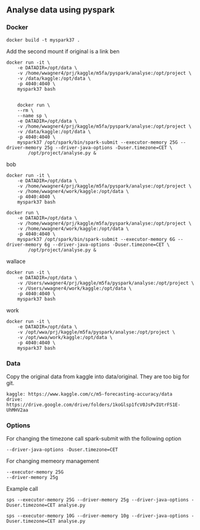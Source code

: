 ## Analyse data using pyspark
### Docker
```
docker build -t myspark37 .
```
Add the second mount if original is a link
ben
```
docker run -it \
    -e DATADIR=/opt/data \
    -v /home/wwagner4/prj/kaggle/m5fa/pyspark/analyse:/opt/project \
    -v /data/kaggle:/opt/data \
    -p 4040:4040 \
    myspark37 bash


    docker run \
    --rm \
    --name sp \
    -e DATADIR=/opt/data \
    -v /home/wwagner4/prj/kaggle/m5fa/pyspark/analyse:/opt/project \
    -v /data/kaggle:/opt/data \
    -p 4040:4040 \
    myspark37 /opt/spark/bin/spark-submit --executor-memory 25G --driver-memory 25g --driver-java-options -Duser.timezone=CET \
        /opt/project/analyse.py &
```
bob
```
docker run -it \
    -e DATADIR=/opt/data \
    -v /home/wwagner4/prj/kaggle/m5fa/pyspark/analyse:/opt/project \
    -v /home/wwagner4/work/kaggle:/opt/data \
    -p 4040:4040 \
    myspark37 bash

docker run \
    -e DATADIR=/opt/data \
    -v /home/wwagner4/prj/kaggle/m5fa/pyspark/analyse:/opt/project \
    -v /home/wwagner4/work/kaggle:/opt/data \
    -p 4040:4040 \
    myspark37 /opt/spark/bin/spark-submit --executor-memory 6G --driver-memory 6g --driver-java-options -Duser.timezone=CET \
        /opt/project/analyse.py &
```
wallace
```
docker run -it \
    -e DATADIR=/opt/data \
    -v /Users/wwagner4/prj/kaggle/m5fa/pyspark/analyse:/opt/project \
    -v /Users/wwagner4/work/kaggle:/opt/data \
    -p 4040:4040 \
    myspark37 bash
```
work
```
docker run -it \
    -e DATADIR=/opt/data \
    -v /opt/wwa/prj/kaggle/m5fa/pyspark/analyse:/opt/project \
    -v /opt/wwa/work/kaggle:/opt/data \
    -p 4040:4040 \
    myspark37 bash
```

### Data
Copy the original data from kaggle into data/original. They are too big for git.
```
kaggle: https://www.kaggle.com/c/m5-forecasting-accuracy/data
drive: https://drive.google.com/drive/folders/1koGlsp1fcV0JsPvIUtrFS1E-UhMHV2aa
```
### Options
For changing the timezone call spark-submit with the following option
````
--driver-java-options -Duser.timezone=CET
````
For changing memeory management
```
--executor-memory 25G 
--driver-memory 25g
```
Example call
```$bash
sps --executor-memory 25G --driver-memory 25g --driver-java-options -Duser.timezone=CET analyse.py 
```
```$bash
sps --executor-memory 10G --driver-memory 10g --driver-java-options -Duser.timezone=CET analyse.py 
```
